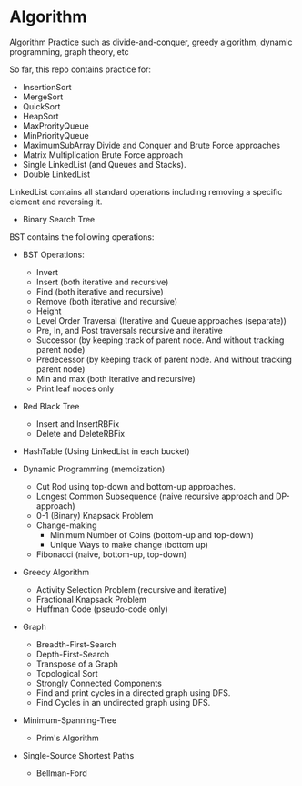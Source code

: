 # Algorithm
Algorithm Practice such as divide-and-conquer, greedy algorithm, dynamic programming, graph theory, etc

So far, this repo contains practice for:

* InsertionSort
* MergeSort
* QuickSort
* HeapSort
* MaxProrityQueue
* MinPriorityQueue
* MaximumSubArray Divide and Conquer and Brute Force approaches
* Matrix Multiplication Brute Force approach
* Single LinkedList (and Queues and Stacks).
* Double LinkedList

LinkedList contains all standard operations including removing a specific element and reversing it. 

* Binary Search Tree 

BST contains the following operations:

* BST Operations:
  - Invert
  - Insert (both iterative and recursive)
  - Find (both iterative and recursive)
  - Remove (both iterative and recursive)
  - Height
  - Level Order Traversal (Iterative and Queue approaches (separate))
  - Pre, In, and Post traversals recursive and iterative
  - Successor (by keeping track of parent node. And without tracking parent node)
  - Predecessor (by keeping track of parent node. And without tracking parent node)
  - Min and max (both iterative and recursive)
  - Print leaf nodes only


* Red Black Tree
  - Insert and InsertRBFix
  - Delete and DeleteRBFix

* HashTable (Using LinkedList in each bucket)

* Dynamic Programming (memoization)
  - Cut Rod using top-down and bottom-up approaches.
  - Longest Common Subsequence (naive recursive approach and DP-approach)
  - 0-1 (Binary) Knapsack Problem
  - Change-making 
  	- Minimum Number of Coins (bottom-up and top-down)
  	- Unique Ways to make change (bottom up)
  - Fibonacci (naive, bottom-up, top-down)
  
* Greedy Algorithm
  - Activity Selection Problem (recursive and iterative)
  - Fractional Knapsack Problem
  - Huffman Code (pseudo-code only)
  
* Graph
  - Breadth-First-Search
  - Depth-First-Search
  - Transpose of a Graph
  - Topological Sort
  - Strongly Connected Components
  - Find and print cycles in a directed graph using DFS.
  - Find Cycles in an undirected graph using DFS. 
   
* Minimum-Spanning-Tree
  - Prim's Algorithm

* Single-Source Shortest Paths
  - Bellman-Ford
  
  
  